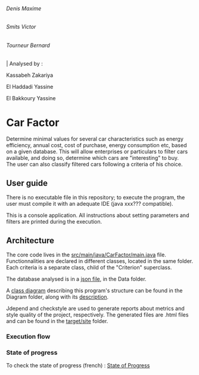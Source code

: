 ###### Denis Maxime 
###### Smits Victor 
###### Tourneur Bernard

| Analysed by :

Kassabeh Zakariya

El Haddadi Yassine

El Bakkoury Yassine

# Car Factor
Determine minimal values for several car characteristics such as energy efficiency, annual cost, cost of purchase, energy consumption etc, based on a given database. 
This will allow enterprises or particulars to filter cars available, and doing so, determine which cars are "interesting" to buy.  
The user can also classify filtered cars following a criteria of his choice.

## User guide
There is no executable file in this repository; to execute the program, the user must compile it with 
an adequate IDE (java xxx??? compatible). 

This is a console application. All instructions about setting parameters and filters are printed during
the execution. 
## Architecture
The core code lives in the [src/main/java/CarFactor/main.java](src/main/java/CarFactor/main.java) file. 
Functionnalities are declared in different classes, located in the same folder.
Each criteria is a separate class, child of the "Criterion" superclass. 

The database analysed is in a [json file](Data/models.json), in the Data folder.

A [class diagram](Diagram/Carfactor-class-diagram.pdf) describing this program's structure can be found in the Diagram folder, along with 
its [description](Diagram/DiagramDescription.md). 

Jdepend and checkstyle are used to generate reports about metrics and style quality of the project, 
respectively. The generated files are .html files and can be found in the [target/site](target/site) folder.
### Execution flow

### State of progress
To check the state of progress (french) : [State of Progress](StateOfProgess.docx)
